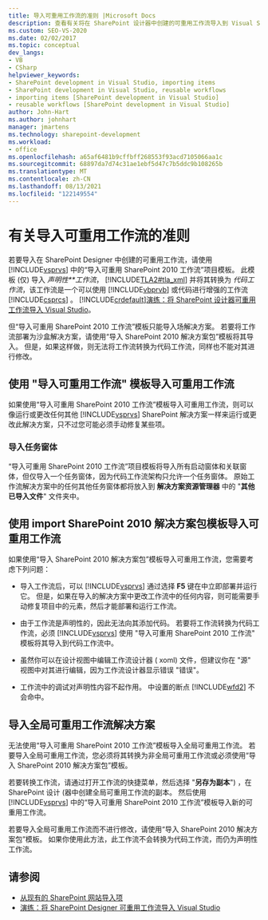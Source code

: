 ```yaml
---
title: 导入可重用工作流的准则 |Microsoft Docs
description: 查看有关将在 SharePoint 设计器中创建的可重用工作流导入到 Visual Studio 的准则。
ms.custom: SEO-VS-2020
ms.date: 02/02/2017
ms.topic: conceptual
dev_langs:
- VB
- CSharp
helpviewer_keywords:
- SharePoint development in Visual Studio, importing items
- SharePoint development in Visual Studio, reusable workflows
- importing items [SharePoint development in Visual Studio]
- reusable workflows [SharePoint development in Visual Studio]
author: John-Hart
ms.author: johnhart
manager: jmartens
ms.technology: sharepoint-development
ms.workload:
- office
ms.openlocfilehash: a65af6481b9cffbff268553f93acd7105066aa1c
ms.sourcegitcommit: 68897da7d74c31ae1ebf5d47c7b5ddc9b108265b
ms.translationtype: MT
ms.contentlocale: zh-CN
ms.lasthandoff: 08/13/2021
ms.locfileid: "122149554"
---
```

# <a name="guidelines-for-importing-reusable-workflows"></a>有关导入可重用工作流的准则
  若要导入在 SharePoint Designer 中创建的可重用工作流，请使用 [!INCLUDE[vsprvs](../sharepoint/includes/vsprvs-md.md)] 中的“导入可重用 SharePoint 2010 工作流”项目模板。 此模板 (仅) 导入 *声明性**工作流*， [!INCLUDE[TLA2#tla_xml](../sharepoint/includes/tla2sharptla-xml-md.md)] 并将其转换为 *代码工作流*，该工作流是一个可以使用 [!INCLUDE[vbprvb](../sharepoint/includes/vbprvb-md.md)] 或代码进行增强的工作流 [!INCLUDE[csprcs](../sharepoint/includes/csprcs-md.md)] 。 [!INCLUDE[crdefault](../sharepoint/includes/crdefault-md.md)][演练：将 SharePoint 设计器可重用工作流导入 Visual Studio](../sharepoint/walkthrough-import-a-sharepoint-designer-reusable-workflow-into-visual-studio.md)。

 但“导入可重用 SharePoint 2010 工作流”模板只能导入场解决方案。 若要将工作流部署为沙盒解决方案，请使用“导入 SharePoint 2010 解决方案包”模板将其导入。 但是，如果这样做，则无法将工作流转换为代码工作流，同样也不能对其进行修改。

## <a name="import-reusable-workflows-by-using-the-import-reusable-workflow-template"></a>使用 "导入可重用工作流" 模板导入可重用工作流
 如果使用“导入可重用 SharePoint 2010 工作流”模板导入可重用工作流，则可以像运行或更改任何其他 [!INCLUDE[vsprvs](../sharepoint/includes/vsprvs-md.md)] SharePoint 解决方案一样来运行或更改此解决方案，只不过您可能必须手动修复某些项。

### <a name="import-task-forms"></a>导入任务窗体
 “导入可重用 SharePoint 2010 工作流”项目模板将导入所有启动窗体和关联窗体，但仅导入一个任务窗体，因为代码工作流架构只允许一个任务窗体。 原始工作流解决方案中的任何其他任务窗体都将放入到 **解决方案资源管理器** 中的 "**其他已导入文件**" 文件夹中。

## <a name="import-reusable-workflows-by-using-the-import-sharepoint-2010-solution-package-template"></a>使用 import SharePoint 2010 解决方案包模板导入可重用工作流
 如果使用“导入 SharePoint 2010 解决方案包”模板导入可重用工作流，您需要考虑下列问题：

- 导入工作流后，可以 [!INCLUDE[vsprvs](../sharepoint/includes/vsprvs-md.md)] 通过选择 **F5** 键在中立即部署并运行它。 但是，如果在导入的解决方案中更改工作流中的任何内容，则可能需要手动修复项目中的元素，然后才能部署和运行工作流。

- 由于工作流是声明性的，因此无法向其添加代码。 若要将工作流转换为代码工作流，必须 [!INCLUDE[vsprvs](../sharepoint/includes/vsprvs-md.md)] 使用 "导入可重用 SharePoint 2010 工作流" 模板将其导入到代码工作流中。

- 虽然你可以在设计视图中编辑工作流设计器 ( xoml) 文件，但建议你在 "源" 视图中对其进行编辑，因为工作流设计器显示错误 "错误"。

- 工作流中的调试对声明性内容不起作用。 中设置的断点 [!INCLUDE[wfd2](../sharepoint/includes/wfd2-md.md)] 不会命中。

## <a name="import-globally-reusable-workflow-solutions"></a>导入全局可重用工作流解决方案
 无法使用“导入可重用 SharePoint 2010 工作流”模板导入全局可重用工作流。 若要导入全局可重用工作流，您必须将其转换为非全局可重用工作流或必须使用“导入 SharePoint 2010 解决方案包”模板。

 若要转换工作流，请通过打开工作流的快捷菜单，然后选择 "**另存为副本**") ，在 SharePoint 设计 (器中创建全局可重用工作流的副本。 然后使用 [!INCLUDE[vsprvs](../sharepoint/includes/vsprvs-md.md)] 中的“导入可重用 SharePoint 2010 工作流”模板导入新的可重用工作流。

 若要导入全局可重用工作流而不进行修改，请使用“导入 SharePoint 2010 解决方案包”模板。 如果你使用此方法，此工作流不会转换为代码工作流，而仍为声明性工作流。

## <a name="see-also"></a>请参阅
- [从现有的 SharePoint 网站导入项](../sharepoint/importing-items-from-an-existing-sharepoint-site.md)
- [演练：将 SharePoint Designer 可重用工作流导入 Visual Studio](../sharepoint/walkthrough-import-a-sharepoint-designer-reusable-workflow-into-visual-studio.md)
